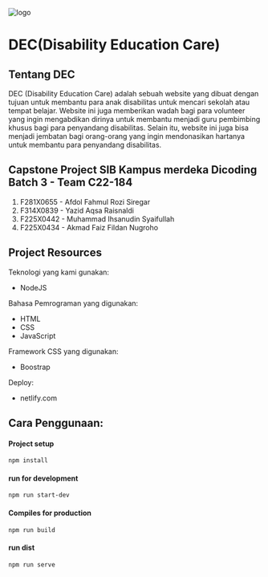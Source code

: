 ![logo](https://user-images.githubusercontent.com/111124211/206897114-31889c41-8bc8-4898-8f22-152be7b950b5.png)

# DEC(Disability Education Care)

Tentang DEC
--

DEC (Disability Education Care) adalah sebuah website yang dibuat dengan tujuan untuk membantu para anak disabilitas untuk mencari sekolah atau tempat belajar. Website ini juga memberikan wadah bagi para volunteer yang ingin mengabdikan dirinya untuk membantu menjadi guru pembimbing khusus bagi para penyandang disabilitas. Selain itu, website ini juga bisa menjadi jembatan bagi orang-orang yang ingin mendonasikan hartanya untuk membantu para penyandang disabilitas.


Capstone Project SIB Kampus merdeka Dicoding Batch 3 - Team C22-184
--
1. F281X0655 - Afdol Fahmul Rozi Siregar
2. F314X0839 - Yazid Aqsa Raisnaldi 
3. F225X0442 - Muhammad Ihsanudin Syaifullah
4. F225X0434 - Akmad Faiz Fildan Nugroho



Project Resources
--
Teknologi yang kami gunakan:
- NodeJS

Bahasa Pemrograman yang digunakan:
- HTML
- CSS
- JavaScript

Framework CSS yang digunakan:
- Boostrap

Deploy:
- netlify.com


Cara Penggunaan:
--
#### Project setup
```
npm install
```

#### run for development
```
npm run start-dev
```

#### Compiles  for production
```
npm run build
```

#### run dist
```
npm run serve
```

